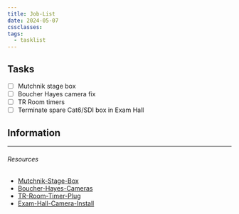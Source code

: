 ```yaml
---
title: Job-List
date: 2024-05-07
cssclasses: 
tags:
  - tasklist
---
```


## Tasks

- [ ] Mutchnik stage box
- [ ] Boucher Hayes camera fix
- [ ] TR Room timers
- [ ] Terminate spare Cat6/SDI box in Exam Hall

## Information


---

###### Resources

- [Mutchnik-Stage-Box](../01-Projects/Mutchnik-Stage-Box.md)
- [Boucher-Hayes-Cameras](../01-Projects/Boucher-Hayes-Cameras.md)
- [TR-Room-Timer-Plug](../01-Projects/TR-Room-Timer-Plug.md)
- [Exam-Hall-Camera-Install](../01-Projects/Exam-Hall-Camera-Install.md)
